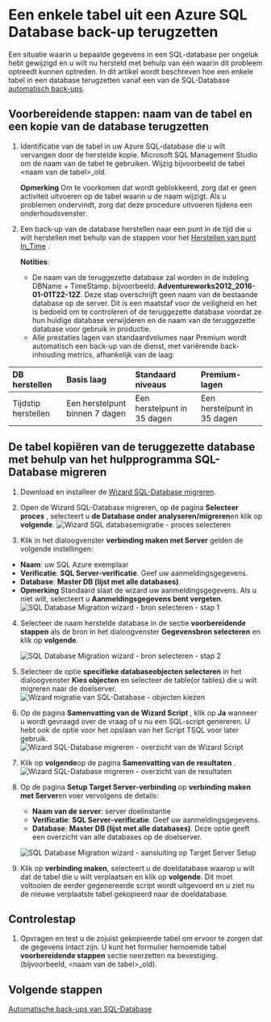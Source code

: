 <properties
    pageTitle="Een enkele tabel Azure SQL Database back-up terugzetten | Microsoft Azure"
    description="Informatie over één tabel Azure SQL Database back-up terugzetten."
    services="sql-database"
    documentationCenter=""
    authors="dalechen"
    manager="felixwu"
    editor=""/>

<tags
    ms.service="sql-database"
    ms.workload="data-management"
    ms.tgt_pltfrm="na"
    ms.devlang="na"
    ms.topic="article"
    ms.date="08/31/2016"
    ms.author="daleche"/>


# <a name="how-to-restore-a-single-table-from-an-azure-sql-database-backup"></a>Een enkele tabel uit een Azure SQL Database back-up terugzetten

Een situatie waarin u bepaalde gegevens in een SQL-database per ongeluk hebt gewijzigd en u wilt nu hersteld met behulp van één waarin dit probleem optreedt kunnen optreden. In dit artikel wordt beschreven hoe een enkele tabel in een database terugzetten vanaf een van de SQL-Database [automatisch back-ups](sql-database-automated-backups.md).

## <a name="preparation-steps-rename-the-table-and-restore-a-copy-of-the-database"></a>Voorbereidende stappen: naam van de tabel en een kopie van de database terugzetten
1. Identificatie van de tabel in uw Azure SQL-database die u wilt vervangen door de herstelde kopie. Microsoft SQL Management Studio om de naam van de tabel te gebruiken. Wijzig bijvoorbeeld de tabel &lt;naam van de tabel&gt;_old.

    **Opmerking** Om te voorkomen dat wordt geblokkeerd, zorg dat er geen activiteit uitvoeren op de tabel waarin u de naam wijzigt. Als u problemen ondervindt, zorg dat deze procedure uitvoeren tijdens een onderhoudsvenster.

2. Een back-up van de database herstellen naar een punt in de tijd die u wilt herstellen met behulp van de stappen voor het [Herstellen van punt In_Time](sql-database-recovery-using-backups.md#point-in-time-restore) .

    **Notities**:
    - De naam van de teruggezette database zal worden in de indeling DBName + TimeStamp. bijvoorbeeld: **Adventureworks2012_2016-01-01T22-12Z**. Deze stap overschrijft geen naam van de bestaande database op de server. Dit is een maatstaf voor de veiligheid en het is bedoeld om te controleren of de teruggezette database voordat ze hun huidige database verwijderen en de naam van de teruggezette database voor gebruik in productie.
    - Alle prestaties lagen van standaardvolumes naar Premium wordt automatisch een back-up van de dienst, met variërende back-inhouding metrics, afhankelijk van de laag:

| DB herstellen | Basis laag | Standaard niveaus | Premium-lagen |
| :-- | :-- | :-- | :-- |
|  Tijdstip herstellen |  Een herstelpunt binnen 7 dagen|Een herstelpunt in 35 dagen| Een herstelpunt in 35 dagen|

## <a name="copying-the-table-from-the-restored-database-by-using-the-sql-database-migration-tool"></a>De tabel kopiëren van de teruggezette database met behulp van het hulpprogramma SQL-Database migreren
1. Download en installeer de [Wizard SQL-Database migreren](https://sqlazuremw.codeplex.com).

2. Open de Wizard SQL-Database migreren, op de pagina **Selecteer proces** , selecteert u **de Database onder analyseren/migreren**en klik op **volgende**.
![Wizard SQL databasemigratie - proces selecteren](./media/sql-database-cloud-migrate-restore-single-table-azure-backup/1.png)
3. Klik in het dialoogvenster **verbinding maken met Server** gelden de volgende instellingen:
 - **Naam**: uw SQL Azure exemplaar
 - **Verificatie**: **SQL Server-verificatie**. Geef uw aanmeldingsgegevens.
 - **Database**: **Master DB (lijst met alle databases)**.
 - **Opmerking** Standaard slaat de wizard uw aanmeldingsgegevens. Als u niet wilt, selecteert u **Aanmeldingsgegevens bent vergeten**.
![SQL Database Migration wizard - bron selecteren - stap 1](./media/sql-database-cloud-migrate-restore-single-table-azure-backup/2.png)
4. Selecteer de naam herstelde database in de sectie **voorbereidende stappen** als de bron in het dialoogvenster **Gegevensbron selecteren** en klik op **volgende**.

    ![SQL Database Migration wizard - bron selecteren - stap 2](./media/sql-database-cloud-migrate-restore-single-table-azure-backup/3.png)

5. Selecteer de optie **specifieke databaseobjecten selecteren** in het dialoogvenster **Kies objecten** en selecteer de table(or tables) die u wilt migreren naar de doelserver.
![Wizard migratie van SQL-Database - objecten kiezen](./media/sql-database-cloud-migrate-restore-single-table-azure-backup/4.png)

6. Op de pagina **Samenvatting van de Wizard Script** , klik op **Ja** wanneer u wordt gevraagd over de vraag of u nu een SQL-script genereren. U hebt ook de optie voor het opslaan van het Script TSQL voor later gebruik.
![Wizard SQL-Database migreren - overzicht van de Wizard Script](./media/sql-database-cloud-migrate-restore-single-table-azure-backup/5.png)

7. Klik op **volgende**op de pagina **Samenvatting van de resultaten** .
![Wizard SQL-Database migreren - overzicht van de resultaten](./media/sql-database-cloud-migrate-restore-single-table-azure-backup/6.png)

8. Op de pagina **Setup Target Server-verbinding** op **verbinding maken met Server**en voer vervolgens de details:
    - **Naam van de server**: server doelinstantie
    - **Verificatie**: **SQL Server-verificatie**. Geef uw aanmeldingsgegevens.
    - **Database**: **Master DB (lijst met alle databases)**. Deze optie geeft een overzicht van alle databases op de doelserver.

    ![SQL Database Migration wizard - aansluiting op Target Server Setup](./media/sql-database-cloud-migrate-restore-single-table-azure-backup/7.png)

9. Klik op **verbinding maken**, selecteert u de doeldatabase waarop u wilt dat de tabel die u wilt verplaatsen en klik op **volgende**. Dit moet voltooien de eerder gegenereerde script wordt uitgevoerd en u ziet nu de nieuwe verplaatste tabel gekopieerd naar de doeldatabase.

## <a name="verification-step"></a>Controlestap
1. Opvragen en test u de zojuist gekopieerde tabel om ervoor te zorgen dat de gegevens intact zijn. U kunt het formulier hernoemde tabel **voorbereidende stappen** sectie neerzetten na bevestiging. (bijvoorbeeld, &lt;naam van de tabel&gt;_old).

## <a name="next-steps"></a>Volgende stappen

[Automatische back-ups van SQL-Database](sql-database-automated-backups.md)
